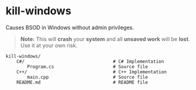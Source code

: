 # kill-windows

Causes BSOD in Windows without admin privileges.

> **Note:** 	This will **crash** your **system** and all **unsaved work** will be **lost**. Use it at your own risk.

```
kill-windows/
	C#/									# C# Implementation
		Program.cs						# Source file
	C++/								# C++ Implementation
		main.cpp						# Source file
	README.md							# README file
```
